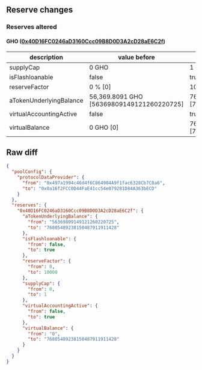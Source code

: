 ## Reserve changes

### Reserves altered

#### GHO ([0x40D16FC0246aD3160Ccc09B8D0D3A2cD28aE6C2f](https://etherscan.io/address/0x40D16FC0246aD3160Ccc09B8D0D3A2cD28aE6C2f))

| description | value before | value after |
| --- | --- | --- |
| supplyCap | 0 GHO | 1 GHO |
| isFlashloanable | false | true |
| reserveFactor | 0 % [0] | 100 % [10000] |
| aTokenUnderlyingBalance | 56,369.8091 GHO [56369809149121260220725] | 76,805,489.2381 GHO [76805489238150487911911428] |
| virtualAccountingActive | false | true |
| virtualBalance | 0 GHO [0] | 76,805,489.2381 GHO [76805489238150487911911428] |


## Raw diff

```json
{
  "poolConfig": {
    "protocolDataProvider": {
      "from": "0x497a1994c46d4f6C864904A9f1fac6328Cb7C8a6",
      "to": "0x0a16f2FCC0D44FaE41cc54e079281D84A363bECD"
    }
  },
  "reserves": {
    "0x40D16FC0246aD3160Ccc09B8D0D3A2cD28aE6C2f": {
      "aTokenUnderlyingBalance": {
        "from": "56369809149121260220725",
        "to": "76805489238150487911911428"
      },
      "isFlashloanable": {
        "from": false,
        "to": true
      },
      "reserveFactor": {
        "from": 0,
        "to": 10000
      },
      "supplyCap": {
        "from": 0,
        "to": 1
      },
      "virtualAccountingActive": {
        "from": false,
        "to": true
      },
      "virtualBalance": {
        "from": "0",
        "to": "76805489238150487911911428"
      }
    }
  }
}
```